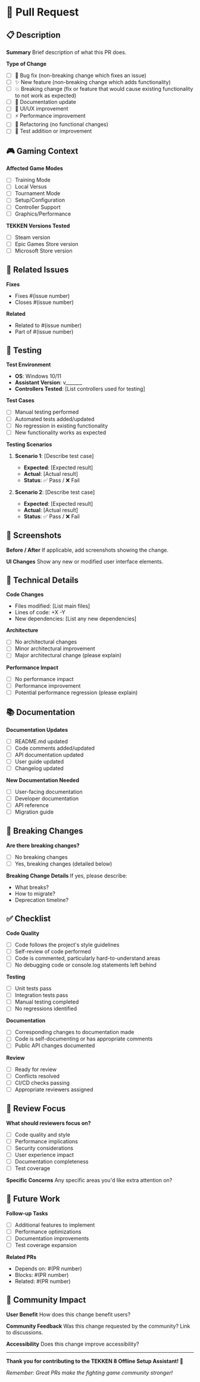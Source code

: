 # 🥋 Pull Request

## 📋 Description

**Summary**
Brief description of what this PR does.

**Type of Change**
- [ ] 🐛 Bug fix (non-breaking change which fixes an issue)
- [ ] ✨ New feature (non-breaking change which adds functionality)
- [ ] 💥 Breaking change (fix or feature that would cause existing functionality to not work as expected)
- [ ] 📝 Documentation update
- [ ] 🎨 UI/UX improvement
- [ ] ⚡ Performance improvement
- [ ] 🔧 Refactoring (no functional changes)
- [ ] 🧪 Test addition or improvement

## 🎮 Gaming Context

**Affected Game Modes**
- [ ] Training Mode
- [ ] Local Versus
- [ ] Tournament Mode
- [ ] Setup/Configuration
- [ ] Controller Support
- [ ] Graphics/Performance

**TEKKEN Versions Tested**
- [ ] Steam version
- [ ] Epic Games Store version
- [ ] Microsoft Store version

## 🔗 Related Issues

**Fixes**
- Fixes #(issue number)
- Closes #(issue number)

**Related**
- Related to #(issue number)
- Part of #(issue number)

## 🧪 Testing

**Test Environment**
- **OS**: Windows 10/11
- **Assistant Version**: v_______
- **Controllers Tested**: [List controllers used for testing]

**Test Cases**
- [ ] Manual testing performed
- [ ] Automated tests added/updated
- [ ] No regression in existing functionality
- [ ] New functionality works as expected

**Testing Scenarios**
1. **Scenario 1**: [Describe test case]
   - **Expected**: [Expected result]
   - **Actual**: [Actual result]
   - **Status**: ✅ Pass / ❌ Fail

2. **Scenario 2**: [Describe test case]
   - **Expected**: [Expected result]
   - **Actual**: [Actual result]
   - **Status**: ✅ Pass / ❌ Fail

## 📸 Screenshots

**Before / After**
If applicable, add screenshots showing the change.

**UI Changes**
Show any new or modified user interface elements.

## 🔧 Technical Details

**Code Changes**
- Files modified: [List main files]
- Lines of code: +X -Y
- New dependencies: [List any new dependencies]

**Architecture**
- [ ] No architectural changes
- [ ] Minor architectural improvement
- [ ] Major architectural change (please explain)

**Performance Impact**
- [ ] No performance impact
- [ ] Performance improvement
- [ ] Potential performance regression (please explain)

## 📚 Documentation

**Documentation Updates**
- [ ] README.md updated
- [ ] Code comments added/updated
- [ ] API documentation updated
- [ ] User guide updated
- [ ] Changelog updated

**New Documentation Needed**
- [ ] User-facing documentation
- [ ] Developer documentation
- [ ] API reference
- [ ] Migration guide

## 🚨 Breaking Changes

**Are there breaking changes?**
- [ ] No breaking changes
- [ ] Yes, breaking changes (detailed below)

**Breaking Change Details**
If yes, please describe:
- What breaks?
- How to migrate?
- Deprecation timeline?

## ✅ Checklist

**Code Quality**
- [ ] Code follows the project's style guidelines
- [ ] Self-review of code performed
- [ ] Code is commented, particularly hard-to-understand areas
- [ ] No debugging code or console.log statements left behind

**Testing**
- [ ] Unit tests pass
- [ ] Integration tests pass
- [ ] Manual testing completed
- [ ] No regressions identified

**Documentation**
- [ ] Corresponding changes to documentation made
- [ ] Code is self-documenting or has appropriate comments
- [ ] Public API changes documented

**Review**
- [ ] Ready for review
- [ ] Conflicts resolved
- [ ] CI/CD checks passing
- [ ] Appropriate reviewers assigned

## 🎯 Review Focus

**What should reviewers focus on?**
- [ ] Code quality and style
- [ ] Performance implications
- [ ] Security considerations
- [ ] User experience impact
- [ ] Documentation completeness
- [ ] Test coverage

**Specific Concerns**
Any specific areas you'd like extra attention on?

## 🌟 Future Work

**Follow-up Tasks**
- [ ] Additional features to implement
- [ ] Performance optimizations
- [ ] Documentation improvements
- [ ] Test coverage expansion

**Related PRs**
- Depends on: #(PR number)
- Blocks: #(PR number)
- Related: #(PR number)

## 🤝 Community Impact

**User Benefit**
How does this change benefit users?

**Community Feedback**
Was this change requested by the community? Link to discussions.

**Accessibility**
Does this change improve accessibility?

---

**Thank you for contributing to the TEKKEN 8 Offline Setup Assistant! 🚀**

*Remember: Great PRs make the fighting game community stronger!* 